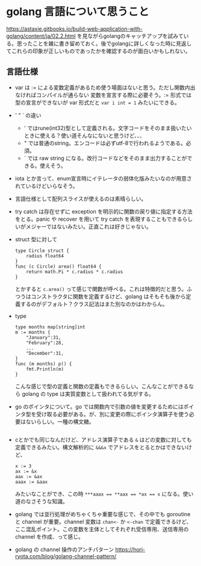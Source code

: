# golang 言語について思うこと

https://astaxie.gitbooks.io/build-web-application-with-golang/content/ja/02.2.html
を見ながらgolangのキャッチアップを試みている。思ったことを雑に書き留めておく。後でgolangに詳しくなった時に見返してこれらの印象が正しいものであったかを確認するのが面白いかもしれない。

## 言語仕様
- var は := による変数定義があるため使う場面はないと思う。ただし関数内出なければコンパイルが通らない
    変数を宣言する際に必要そう。:= 形式では型の宣言ができないが var 形式だと `var i int = 1` みたいにできる。

- ' " ` の違い
 	- ' ではrune(int32)型として定義される。文字コードをそのまま扱いたいときに使える？使い道そんなにないと思うけど、、、
 	- " では普通のstring。エンコードは必ずutf-8で行われるようである。必須。
 	- ` では raw string になる。改行コードなどをそのまま出力することができる。使えそう。

- iota とか言って、enum宣言時にイテレータの弱体化版みたいなのが用意されているけどいらなそう。

- 言語仕様として配列スライスが使えるのは素晴らしい。

- try catch は存在せずに exception を明示的に関数の戻り値に指定する方法をとる。panic や recover を用いて try catch を表現することもできるらしいがメジャーではないみたい。正直これは好きじゃない。

- struct 型に対して
    ```golang
    type Circle struct {
        radius float64
    }
    func (c Circle) area() float64 {
        return math.Pi * c.radius * c.radius
    }
    ```
    とかすると `c.area()` って感じで関数が呼べる。これは特徴的だと思う。ふつうはコンストラクタに関数を定義するけど、golang はそもそも後から定義するのがデフォルト？クラス記法はまた別なのかはわからん。

- type
    ```golang
    type months map[string]int
    m := months {
        "January":31,
        "February":28,
        ...
        "December":31,
    }
    func (m months) p() {
        fmt.Println(m)
    }
    ```
    こんな感じで型の定義と関数の定義もできるらしい。こんなことができるなら golang の type は実質変数として扱われてる気がする。

- go のポインタについて。go では関数内で引数の値を変更するためにはポインタ型を受け取る必要がある。が、別に変更の際にポインタ演算子を使う必要はないらしい。一種の構文糖。
    ```golang
    ```

- cとかでも同じなんだけど、アドレス演算子である `&` はどの変数に対しても定義できるみたい。構文解析的に `&&&x` でアドレスをとるとかはできないけど、
    ```golang
    x := 3
    ax := &x
    aax := &ax
    aaax := &aax
    ```
    みたいなことができ、この時 `***aaax == **aax == *ax == x` になる。使い道のなさそうな知識。

- golang では並行処理がめちゃくちゃ重要な感じで、その中でも goroutine と channel が重要。channel 変数は `chan<-` か `<-chan` で定義できるけど、ここ混乱ポイント。この変数を主体としてそれぞれ受信専用、送信専用の channel を作成、って感じ。

- golang の channel 操作のアンチパターン https://hori-ryota.com/blog/golang-channel-pattern/


